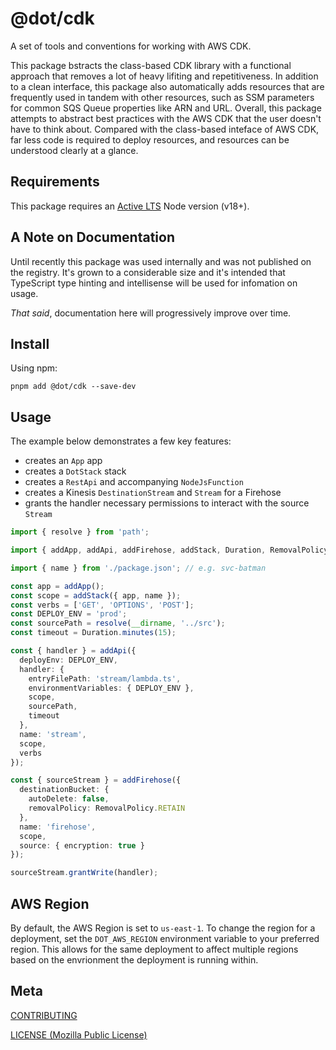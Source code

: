 # @dot/cdk

A set of tools and conventions for working with AWS CDK.

This package bstracts the class-based CDK library with a functional approach that removes a lot of heavy lifiting and repetitiveness. In addition to a clean interface, this package also automatically adds resources that are frequently used in tandem with other resources, such as SSM parameters for common SQS Queue properties like ARN and URL. Overall, this package attempts to abstract best practices with the AWS CDK that the user doesn't have to think about. Compared with the class-based inteface of AWS CDK, far less code is required to deploy resources, and resources can be understood clearly at a glance.

## Requirements

This package requires an [Active LTS](https://github.com/nodejs/Release) Node version (v18+).

## A Note on Documentation

Until recently this package was used internally and was not published on the registry. It's grown to a considerable size and it's intended that TypeScript type hinting and intellisense will be used for infomation on usage.

_That said_, documentation here will progressively improve over time.

## Install

Using npm:

```console
pnpm add @dot/cdk --save-dev
```

## Usage

The example below demonstrates a few key features:

- creates an `App` app
- creates a `DotStack` stack
- creates a `RestApi` and accompanying `NodeJsFunction`
- creates a Kinesis `DestinationStream` and `Stream` for a Firehose
- grants the handler necessary permissions to interact with the source `Stream`

```ts
import { resolve } from 'path';

import { addApp, addApi, addFirehose, addStack, Duration, RemovalPolicy } from '@dot/cdk';

import { name } from './package.json'; // e.g. svc-batman

const app = addApp();
const scope = addStack({ app, name });
const verbs = ['GET', 'OPTIONS', 'POST'];
const DEPLOY_ENV = 'prod';
const sourcePath = resolve(__dirname, '../src');
const timeout = Duration.minutes(15);

const { handler } = addApi({
  deployEnv: DEPLOY_ENV,
  handler: {
    entryFilePath: 'stream/lambda.ts',
    environmentVariables: { DEPLOY_ENV },
    scope,
    sourcePath,
    timeout
  },
  name: 'stream',
  scope,
  verbs
});

const { sourceStream } = addFirehose({
  destinationBucket: {
    autoDelete: false,
    removalPolicy: RemovalPolicy.RETAIN
  },
  name: 'firehose',
  scope,
  source: { encryption: true }
});

sourceStream.grantWrite(handler);
```

## AWS Region

By default, the AWS Region is set to `us-east-1`. To change the region for a deployment, set the `DOT_AWS_REGION` environment variable to your preferred region. This allows for the same deployment to affect multiple regions based on the envrionment the deployment is running within.

## Meta

[CONTRIBUTING](../.github/CONTRIBUTING.md)

[LICENSE (Mozilla Public License)](./LICENSE)
